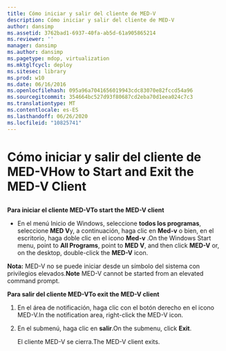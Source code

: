```yaml
---
title: Cómo iniciar y salir del cliente de MED-V
description: Cómo iniciar y salir del cliente de MED-V
author: dansimp
ms.assetid: 3762bad1-6937-40fa-ab5d-61a905865214
ms.reviewer: ''
manager: dansimp
ms.author: dansimp
ms.pagetype: mdop, virtualization
ms.mktglfcycl: deploy
ms.sitesec: library
ms.prod: w10
ms.date: 06/16/2016
ms.openlocfilehash: 095a96a7041656019943cdc83070e82fccd54a96
ms.sourcegitcommit: 354664bc527d93f80687cd2eba70d1eea024c7c3
ms.translationtype: MT
ms.contentlocale: es-ES
ms.lasthandoff: 06/26/2020
ms.locfileid: "10825741"
---
```

# <span data-ttu-id="606d1-103">Cómo iniciar y salir del cliente de MED-V</span><span class="sxs-lookup"><span data-stu-id="606d1-103">How to Start and Exit the MED-V Client</span></span>


## <a href="" id="bkmk-tostarthemed-vclient"></a>


**<span data-ttu-id="606d1-104">Para iniciar el cliente MED-V</span><span class="sxs-lookup"><span data-stu-id="606d1-104">To start the MED-V client</span></span>**

-   <span data-ttu-id="606d1-105">En el menú Inicio de Windows, seleccione **todos los programas**, seleccione **MED V**y, a continuación, haga clic en **Med-v** o bien, en el escritorio, haga doble clic en el icono **Med-v** .</span><span class="sxs-lookup"><span data-stu-id="606d1-105">On the Windows Start menu, point to **All Programs**, point to **MED V**, and then click **MED-V** or, on the desktop, double-click the **MED-V** icon.</span></span>

<span data-ttu-id="606d1-106">**Nota:**  MED-V no se puede iniciar desde un símbolo del sistema con privilegios elevados.</span><span class="sxs-lookup"><span data-stu-id="606d1-106">**Note** MED-V cannot be started from an elevated command prompt.</span></span>

 

**<span data-ttu-id="606d1-107">Para salir del cliente MED-V</span><span class="sxs-lookup"><span data-stu-id="606d1-107">To exit the MED-V client</span></span>**

1.  <span data-ttu-id="606d1-108">En el área de notificación, haga clic con el botón derecho en el icono MED-V.</span><span class="sxs-lookup"><span data-stu-id="606d1-108">In the notification area, right-click the MED-V icon.</span></span>

2.  <span data-ttu-id="606d1-109">En el submenú, haga clic en **salir**.</span><span class="sxs-lookup"><span data-stu-id="606d1-109">On the submenu, click **Exit**.</span></span>

    <span data-ttu-id="606d1-110">El cliente MED-V se cierra.</span><span class="sxs-lookup"><span data-stu-id="606d1-110">The MED-V client exits.</span></span>

 

 





